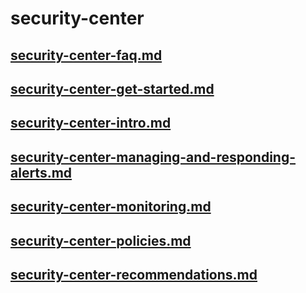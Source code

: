 # security-center
## [security-center-faq.md](security-center-faq.md)
## [security-center-get-started.md](security-center-get-started.md)
## [security-center-intro.md](security-center-intro.md)
## [security-center-managing-and-responding-alerts.md](security-center-managing-and-responding-alerts.md)
## [security-center-monitoring.md](security-center-monitoring.md)
## [security-center-policies.md](security-center-policies.md)
## [security-center-recommendations.md](security-center-recommendations.md)
